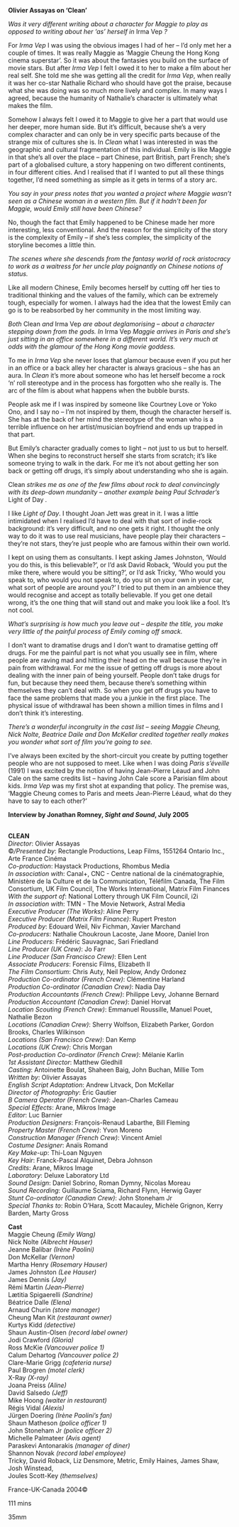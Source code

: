 
**Olivier Assayas on ‘Clean’**

_Was it very different writing about a character for Maggie to play as opposed to writing about her ‘as’ herself in_ Irma Vep _?_

For _Irma Vep_ I was using the obvious images I had of her – I’d only met her a couple of times. It was really Maggie as ‘Maggie Cheung the Hong Kong cinema superstar’. So it was about the fantasies you build on the surface of movie stars. But after _Irma Vep_ I felt I owed it to her to make a film about her real self. She told me she was getting all the credit for _Irma Vep_, when really it was her co-star Nathalie Richard who should have got the praise, because what she was doing was so much more lively and complex. In many ways I agreed, because the humanity of Nathalie’s character is ultimately what makes the film.

Somehow I always felt I owed it to Maggie to give her a part that would use her deeper, more human side. But it’s difficult, because she’s a very complex character and can only be in very specific parts because of the strange mix of cultures she is. In _Clean_ what I was interested in was the geographic and cultural fragmentation of this individual. Emily is like Maggie in that she’s all over the place – part Chinese, part British, part French; she’s part of a globalised culture, a story happening on two different continents, in four different cities. And I realised that if I wanted to put all these things together, I’d need something as simple as it gets in terms of a story arc.

_You say in your press notes that you wanted a project where Maggie wasn’t seen as a Chinese woman in a western film. But if it hadn’t been for Maggie, would Emily still have been Chinese?_

No, though the fact that Emily happened to be Chinese made her more interesting, less conventional. And the reason for the simplicity of the story is the complexity of Emily – if she’s less complex, the simplicity of the storyline becomes a little thin.

_The scenes where she descends from the fantasy world of rock aristocracy to work as a waitress for her uncle play poignantly on Chinese notions of status._

Like all modern Chinese, Emily becomes herself by cutting off her ties to traditional thinking and the values of the family, which can be extremely tough, especially for women. I always had the idea that the lowest Emily can go is to be reabsorbed by her community in the most limiting way.

_Both_ Clean _and_ Irma Vep _are about deglamorising – about a character stepping down from the gods. In_ Irma Vep _Maggie arrives in Paris and she’s just sitting in an office somewhere in a different world. It’s very much at odds with the glamour of the Hong Kong movie goddess._

To me in _Irma Vep_ she never loses that glamour because even if you put her in an office or a back alley her character is always gracious – she has an aura. In _Clean_ it’s more about someone who has let herself become a rock ‘n’ roll stereotype and in the process has forgotten who she really is. The arc of the film is about what happens when the bubble bursts.

People ask me if I was inspired by someone like Courtney Love or Yoko Ono, and I say no – I’m not inspired by them, though the character herself is. She has at the back of her mind the stereotype of the woman who is a terrible influence on her artist/musician boyfriend and ends up trapped in that part.

But Emily’s character gradually comes to light – not just to us but to herself. When she begins to reconstruct herself she starts from scratch; it’s like someone trying to walk in the dark. For me it’s not about getting her son back or getting off drugs, it’s simply about understanding who she is again.

Clean _strikes me as one of the few films about rock to deal convincingly with its deep-down mundanity – another example being Paul Schrader’s_ Light of Day _._

I like _Light of Day_. I thought Joan Jett was great in it. I was a little intimidated when I realised I’d have to deal with that sort of indie-rock background: it’s very difficult, and no one gets it right. I thought the only way to do it was to use real musicians, have people play their characters – they’re not stars, they’re just people who are famous within their own world.

I kept on using them as consultants. I kept asking James Johnston, ‘Would you do this, is this believable?’, or I’d ask David Roback, ‘Would you put the mike there, where would you be sitting?’, or I’d ask Tricky, ‘Who would you speak to, who would you not speak to, do you sit on your own in your car, what sort of people are around you?’ I tried to put them in an ambience they would recognise and accept as totally believable. If you get one detail wrong, it’s the one thing that will stand out and make you look like a fool. It’s not cool.

_What’s surprising is how much you leave out – despite the title, you make very little of the painful process of Emily coming off smack._

I don’t want to dramatise drugs and I don’t want to dramatise getting off drugs. For me the painful part is not what you usually see in film, where people are raving mad and hitting their head on the wall because they’re in pain from withdrawal. For me the issue of getting off drugs is more about dealing with the inner pain of being yourself. People don’t take drugs for fun, but because they need them, because there’s something within themselves they can’t deal with. So when you get off drugs you have to face the same problems that made you a junkie in the first place. The physical issue of withdrawal has been shown a million times in films and I don’t think it’s interesting.

_There’s a wonderful incongruity in the cast list – seeing Maggie Cheung, Nick Nolte, Beatrice Daile and Don McKellar credited together really makes you wonder what sort of film you’re going to see._

I’ve always been excited by the short-circuit you create by putting together people who are not supposed to meet. Like when I was doing _Paris s’éveille_ (1991) I was excited by the notion of having Jean-Pierre Léaud and John Cale on the same credits list – having John Cale score a Parisian film about kids. _Irma Vep_ was my first shot at expanding that policy. The premise was, ‘Maggie Cheung comes to Paris and meets Jean-Pierre Léaud, what do they have to say to each other?’

**Interview by Jonathan Romney, _Sight and Sound_, July 2005**
<br><br>

**CLEAN**  
_Director_: Olivier Assayas  
©_/Presented by_: Rectangle Productions, Leap Films, 1551264 Ontario Inc., Arte France Cinéma  
_Co-production_: Haystack Productions,  Rhombus Media  
_In association with_: Canal+, CNC - Centre national de la cinématographie, Ministère de la Culture et de la Communication, Téléfilm Canada, The Film Consortium, UK Film Council, The Works International, Matrix Film Finances  
_With the support of_:  National Lottery through UK Film Council, i2i  
_In association with_: TMN - The Movie Network, Astral Media  
_Executive Producer (The Works)_: Aline Perry  
_Executive Producer (Matrix Film Finance)_:  Rupert Preston  
_Produced by_: Edouard Weil, Niv Fichman,  Xavier Marchand  
_Co-producers_: Nathalie Choukroun Lacoste,  Jane Moore, Daniel Iron  
_Line Producers_: Frédéric Sauvagnac, Sari Friedland  
_Line Producer (UK Crew)_: Jo Farr  
_Line Producer (San Francisco Crew)_: Ellen Lent  
_Associate Producers_: Forensic Films, Elizabeth II  
_The Film Consortium_: Chris Auty, Neil Peplow,  Andy Ordonez  
_Production Co-ordinator (French Crew)_:  Clémentine Harland  
_Production Co-ordinator (Canadian Crew)_:  Nadia Day  
_Production Accountants (French Crew)_:  Philippe Levy, Johanne Bernard  
_Production Accountant (Canadian Crew)_:  Daniel Horvat  
_Location Scouting (French Crew)_:  Emmanuel Roussille, Manuel Pouet, Nathalie Bezon  
_Locations (Canadian Crew)_: Sherry Wolfson, Elizabeth Parker, Gordon Brooks, Charles Wilkinson  
_Locations (San Francisco Crew)_: Dan Kemp  
_Locations (UK Crew)_: Chris Morgan  
_Post-production Co-ordinator (French Crew)_: Mélanie Karlin  
_1st Assistant Director_: Matthew Gledhill  
_Casting_: Antoinette Boulat, Shaheen Baig,  John Buchan, Millie Tom  
_Written by_: Olivier Assayas  
_English Script Adaptation_: Andrew Litvack,  Don McKellar  
_Director of Photography_: Éric Gautier  
_B Camera Operator (French Crew)_:  Jean-Charles Cameau  
_Special Effects_: Arane, Mikros Image  
_Editor_: Luc Barnier  
_Production Designers_: François-Renaud Labarthe, Bill Fleming  
_Property Master (French Crew)_: Yvon Moreno  
_Construction Manager (French Crew)_: Vincent Amiel  
_Costume Designer_: Anaïs Romand  
_Key Make-up_: Thi-Loan Nguyen  
_Key Hair_: Franck-Pascal Alquinet, Debra Johnson  
_Credits_: Arane, Mikros Image  
_Laboratory_: Deluxe Laboratory Ltd  
_Sound Design_: Daniel Sobrino, Roman Dymny, Nicolas Moreau  
_Sound Recording_: Guillaume Sciama,  Richard Flynn, Herwig Gayer  
_Stunt Co-ordinator (Canadian Crew)_:  John Stoneham Jr  
_Special Thanks to_: Robin O’Hara, Scott Macauley, Michèle Grignon, Kerry Barden, Marty Gross  

**Cast**  
Maggie Cheung _(Emily Wang)_  
Nick Nolte _(Albrecht Hauser)_  
Jeanne Balibar _(Irène Paolini)_  
Don McKellar _(Vernon)_  
Martha Henry _(Rosemary Hauser)_  
James Johnston _(Lee Hauser)_  
James Dennis _(Jay)_  
Rémi Martin _(Jean-Pierre)_  
Lætitia Spigaerelli _(Sandrine)_  
Béatrice Dalle _(Elena)_  
Arnaud Churin _(store manager)_  
Cheung Man Kit _(restaurant owner)_  
Kurtys Kidd _(detective)_  
Shaun Austin-Olsen _(record label owner)_  
Jodi Crawford _(Gloria)_  
Ross McKie _(Vancouver police 1)_  
Calum Dehartog _(Vancouver police 2)_  
Clare-Marie Grigg _(cafeteria nurse)_  
Paul Brogren _(motel clerk)_  
X-Ray _(X-ray)_  
Joana Preiss _(Aline)_  
David Salsedo _(Jeff)_  
Mike Hoong _(waiter in restaurant)_  
Régis Vidal _(Alexis)_  
Jürgen Doering _(Irène Paolini’s fan)_  
Shaun Matheson _(police officer 1)_  
John Stoneham Jr _(police officer 2)_  
Michelle Palmateer _(Avis agent)_  
Paraskevi Antonarakis _(manager of diner)_  
Shannon Novak _(record label employee)_  
Tricky, David Roback, Liz Densmore, Metric,  Emily Haines, James Shaw, Josh Winstead,  
Joules Scott-Key _(themselves)_

France-UK-Canada 2004©

111 mins

35mm
<!--stackedit_data:
eyJoaXN0b3J5IjpbOTY0NjM4ODczXX0=
-->